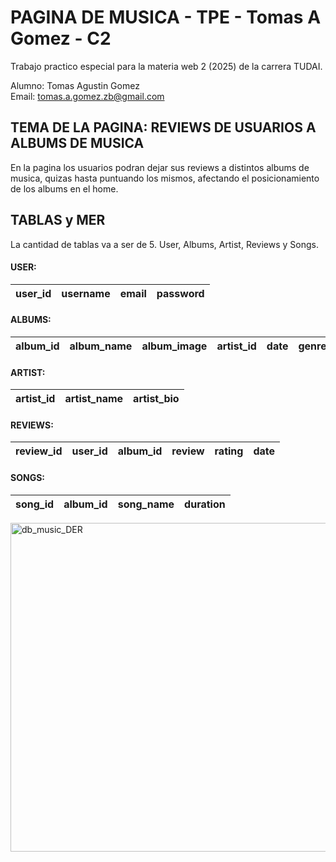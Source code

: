 # PAGINA DE MUSICA - TPE - Tomas A Gomez - C2

Trabajo practico especial para la materia web 2 (2025) de la carrera TUDAI.

Alumno: Tomas Agustin Gomez <br>
Email: tomas.a.gomez.zb@gmail.com

## TEMA DE LA PAGINA: REVIEWS DE USUARIOS A ALBUMS DE MUSICA

En la pagina los usuarios podran dejar sus reviews a distintos albums de musica,
quizas hasta puntuando los mismos, afectando el posicionamiento de los albums en el home.

## TABLAS y MER

La cantidad de tablas va a ser de 5. User, Albums, Artist, Reviews y Songs.

#### USER:
| user_id | username | email | password |
|---------|----------|-------|----------|
#### ALBUMS:
| album_id | album_name | album_image | artist_id | date | genre |
|----------|------------|-------------|-----------|------|-------|
#### ARTIST:
| artist_id | artist_name | artist_bio |
|-----------|-------------|------------|
#### REVIEWS:
| review_id | user_id | album_id | review | rating | date |
|-----------|---------|----------|--------|--------|------|
#### SONGS:
| song_id | album_id | song_name | duration |
|---------|----------|-----------|----------|

<img width="1057" height="526" alt="db_music_DER" src="https://github.com/user-attachments/assets/10a79f45-a854-4ac8-83c8-37b696edbd7f" />

